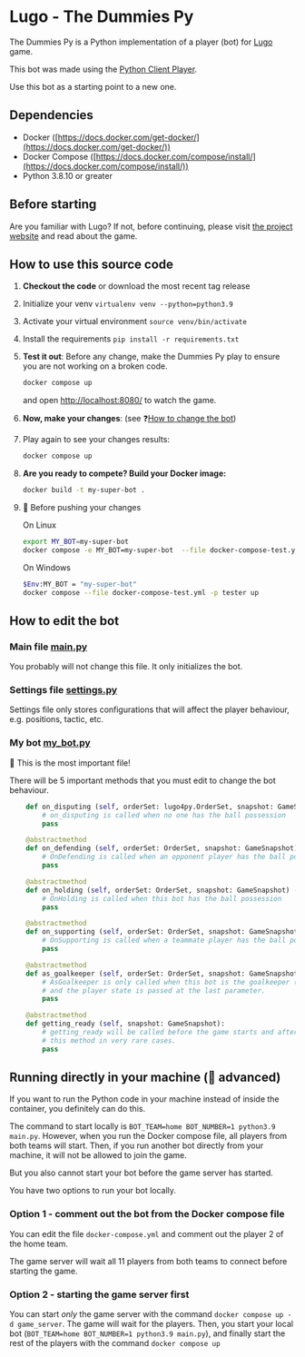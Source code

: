# Lugo - The Dummies Py

The Dummies Py is a Python implementation of a player (bot) for [Lugo](https://lugobots.dev) game.

This bot was made using the [Python Client Player](https://github.com/lugobots/lugo4py).

Use this bot as a starting point to a new one. 

## Dependencies

* Docker ([https://docs.docker.com/get-docker/](https://docs.docker.com/get-docker/))
* Docker Compose ([https://docs.docker.com/compose/install/](https://docs.docker.com/compose/install/))
* Python 3.8.10 or greater

## Before starting

Are you familiar with Lugo? 
If not, before continuing, please visit [the project website](https://lugobots.dev) and read about the game.

## How to use this source code

1. **Checkout the code** or download the most recent tag release
2. Initialize your venv `virtualenv venv --python=python3.9` 
3. Activate your virtual environment `source venv/bin/activate`
3. Install the requirements `pip install -r requirements.txt`
2. **Test it out**: Before any change, make the Dummies Py play to ensure you are not working on a broken code.

   ```sh 
   docker compose up
   ```
   and open [http://localhost:8080/](http://localhost:8080/) to watch the game.
3. **Now, make your changes**: (see :question:[How to change the bot](#how-to-edit-the-bot))
4. Play again to see your changes results: 

   ```sh 
   docker compose up
   ```
5. **Are you ready to compete? Build your Docker image:** 
    
    ```sh 
   docker build -t my-super-bot .
   ```
6. :checkered_flag: Before pushing your changes

    On Linux
   ```sh 
   export MY_BOT=my-super-bot 
   docker compose -e MY_BOT=my-super-bot  --file docker-compose-test.yml -p tester up
   ```

    On Windows
   ```sh 
   $Env:MY_BOT = "my-super-bot"
   docker compose --file docker-compose-test.yml -p tester up
   ```

## How to edit the bot   

### Main file [main.py](main.py)

You probably will not change this file. It only initializes the bot.

### Settings file [settings.py](settings.py)

Settings file only stores configurations that will affect the player behaviour, e.g. positions, tactic, etc.

### My bot [my_bot.py](my_bot.py)

:eyes: This is the most important file!

There will be 5 important methods that you must edit to change the bot behaviour.

```python
    def on_disputing (self, orderSet: lugo4py.OrderSet, snapshot: GameSnapshot) -> OrderSet:
        # on_disputing is called when no one has the ball possession
        pass

    @abstractmethod
    def on_defending (self, orderSet: OrderSet, snapshot: GameSnapshot) -> OrderSet:
        # OnDefending is called when an opponent player has the ball possession
        pass

    @abstractmethod
    def on_holding (self, orderSet: OrderSet, snapshot: GameSnapshot) -> OrderSet:
        # OnHolding is called when this bot has the ball possession
        pass

    @abstractmethod
    def on_supporting (self, orderSet: OrderSet, snapshot: GameSnapshot) -> OrderSet:
        # OnSupporting is called when a teammate player has the ball possession
        pass

    @abstractmethod
    def as_goalkeeper (self, orderSet: OrderSet, snapshot: GameSnapshot, state: PLAYER_STATE) -> OrderSet:
        # AsGoalkeeper is only called when this bot is the goalkeeper (number 1). This method is called on every turn,
        # and the player state is passed at the last parameter.
        pass

    @abstractmethod
    def getting_ready (self, snapshot: GameSnapshot):
        # getting_ready will be called before the game starts and after a goal event. You will only need to implement
        # this method in very rare cases.
        pass
```

## Running directly in your machine (:ninja: advanced) 

If you want to run the Python code in your machine instead of inside the container, you definitely can do this.

The command to start locally is `BOT_TEAM=home BOT_NUMBER=1 python3.9 main.py`. However, when you run the Docker compose 
file, all players from both teams will start. Then, if you run another bot directly from your machine, it will not
be allowed to join the game.

But you also cannot start your bot before the game server has started.

You have two options to run your bot locally.

### Option 1 - comment out the bot from the Docker compose file

You can edit the file `docker-compose.yml` and comment out the player 2 of the home team.

The game server will wait all 11 players from both teams to connect before starting the game.

### Option 2 - starting the game server first

You can start _only_ the game server with the command `docker compose up -d game_server`. The game will wait for the players. Then, you
start your local bot (`BOT_TEAM=home BOT_NUMBER=1 python3.9 main.py`), and finally start the rest of the players with the
command `docker compose up`